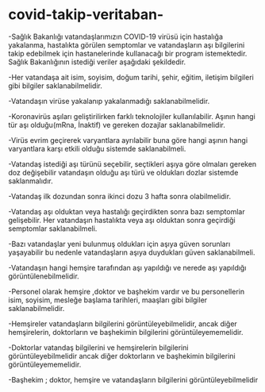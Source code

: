 # covid-takip-veritaban-

-Sağlık Bakanlığı vatandaşlarımızın COVID-19 virüsü için hastalığa yakalanma, hastalıkta görülen semptomlar ve vatandaşların aşı bilgilerini takip edebilmek için hastanelerinde kullanacağı bir program istemektedir. Sağlık Bakanlığının istediği veriler aşağıdaki şekildedir.

-Her vatandaşa ait isim, soyisim, doğum tarihi, şehir, eğitim, iletişim bilgileri gibi bilgiler saklanabilmelidir.

-Vatandaşın virüse yakalanıp yakalanmadığı saklanabilmelidir.

-Koronavirüs aşıları geliştirilirken farklı teknolojiler kullanılabilir. Aşının hangi tür aşı olduğu(mRna, İnaktif) ve gereken dozajlar saklanabilmelidir.

-Virüs evrim geçirerek varyantlara ayrılabilir buna göre hangi aşının hangi varyantlara karşı etkili olduğu sistemde saklanabilmeli.

-Vatandaş istediği aşı türünü seçebilir, seçtikleri aşıya göre olmaları gereken doz değişebilir vatandaşın olduğu aşı türü ve oldukları dozlar sistemde saklanmalıdır.

-Vatandaş ilk dozundan sonra ikinci dozu 3 hafta sonra olabilmelidir.

-Vatandaş aşı olduktan veya hastalığı geçirdikten sonra bazı semptomlar gelişebilir. Her vatandaşın hastalıkta veya aşı olduktan sonra geçirdiği semptomlar saklanabilmeli.

-Bazı vatandaşlar yeni bulunmuş oldukları için aşıya güven sorunları yaşayabilir bu nedenle vatandaşların aşıya duydukları güven saklanabilmeli.

-Vatandaşın hangi hemşire tarafından aşı yapıldığı ve nerede aşı yapıldığı görüntülenebilmelidir.

-Personel olarak hemşire ,doktor ve başhekim vardır ve bu personellerin isim, soyisim, mesleğe başlama tarihleri, maaşları gibi bilgiler saklanabilmelidir.

-Hemşireler vatandaşların bilgilerini görüntüleyebilmelidir, ancak diğer hemşirelerin, doktorların ve başhekimin bilgilerini görüntüleyememelidir.

-Doktorlar vatandaş bilgilerini ve hemşirelerin bilgilerini görüntüleyebilmelidir ancak diğer doktorların ve başhekimin bilgilerini görüntüleyememelidir.

-Başhekim ; doktor, hemşire ve vatandaşların bilgilerini görüntüleyebilmelidir
